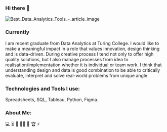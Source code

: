 ### Hi there 👋

![Best_Data_Analytics_Tools_-_article_image](https://github.com/Doraluna-analytics/Doraluna-analytics/assets/143210222/d74220ec-d8c1-4e98-ad9d-35ae5e24b873)

### Currently
I am recent graduate from Data Analytics at Turing College.
I would like to make a meaningful impact in a role that values innovation, design thinking and is data-driven. 
During creative process I tend not only to offer high quality solutions, but I also manage processes from idea to realisation/implementation whether it is individual or team work. I think that understanding design and data is good combination to be able to critically evaluate, interpret and solve real-world problems from unique angle.

### Technologies and Tools I use:
Spreadsheets, SQL, Tableau, Python, Figma.


### About Me:
💻 
⏳ 
🚀 
👨‍💻 
🎯 
🏆 
⚡


 
<!--
**Doraluna-analytics/Doraluna-analytics** is a ✨ _special_ ✨ repository because its `README.md` (this file) appears on your GitHub profile.

Here are some ideas to get you started:

- 🔭 I’m currently working on ...
- 🌱 I’m currently learning ...
- 👯 I’m looking to collaborate on ...
- 🤔 I’m looking for help with ...
- 💬 Ask me about ...
- 📫 How to reach me: ...
- 😄 Pronouns: ...
- ⚡ Fun fact: ...
-->
